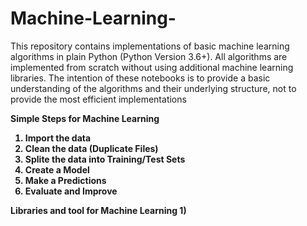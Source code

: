 # Machine-Learning-
This repository contains implementations of basic machine learning algorithms in plain Python (Python Version 3.6+). All algorithms are implemented from scratch without using additional machine learning libraries. The intention of these notebooks is to provide a basic understanding of the algorithms and their underlying structure, not to provide the most efficient implementations

<strong> Simple Steps for Machine Learning<strong>
  
  1) Import the data
  2) Clean the data (Duplicate Files)
  3) Splite the data into Training/Test Sets
  4) Create a Model
  5) Make a Predictions
  6) Evaluate and Improve
  
  <strong> Libraries and tool for Machine Learning <strong>
  1)
  
